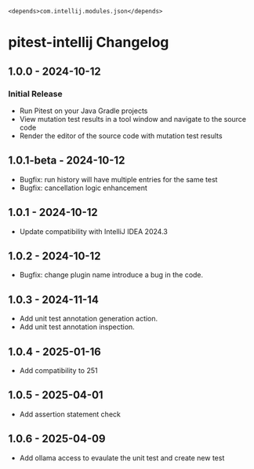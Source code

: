 <idea-plugin>
    <!-- Other configurations -->

    <depends>com.intellij.modules.json</depends>
</idea-plugin><!-- Keep a Changelog guide -> https://keepachangelog.com -->

# pitest-intellij Changelog

## 1.0.0 - 2024-10-12
### Initial Release
- Run Pitest on your Java Gradle projects
- View mutation test results in a tool window and navigate to the source code
- Render the editor of the source code with mutation test results

## 1.0.1-beta - 2024-10-12
- Bugfix: run history will have multiple entries for the same test
- Bugfix: cancellation logic enhancement

## 1.0.1 - 2024-10-12
- Update compatibility with IntelliJ IDEA 2024.3

## 1.0.2 - 2024-10-12
- Bugfix: change plugin name introduce a bug in the code.

## 1.0.3 - 2024-11-14
- Add unit test annotation generation action.
- Add unit test annotation inspection.

## 1.0.4 - 2025-01-16
- Add compatibility to 251

## 1.0.5 - 2025-04-01
- Add assertion statement check

## 1.0.6 - 2025-04-09
- Add ollama access to evaulate the unit test and create new test

